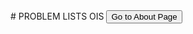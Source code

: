<head>
<meta charset="UTF-8">
<title>AlgoDuck</title>
<META NAME="Description" CONTENT="Wanna see some algorithms ? You came to the right place.">
<link rel="icon" type="image/png" href="/favicon-96x96.png" sizes="96x96" />
<link rel="icon" type="image/svg+xml" href="/favicon.svg" />
<link rel="shortcut icon" href="/favicon.ico" />
<link rel="apple-touch-icon" sizes="180x180" href="/apple-touch-icon.png" />
<link rel="manifest" href="/site.webmanifest" />
<link rel="stylesheet" href="/stylesheet/style.css">
<script src="/js/highlight.min.js"></script>
</head>
# PROBLEM LISTS OIS
<button onclick="window.location.href='walrus/walrus.html';">Go to About Page</button>


</div>
<script>hljs.initHighlightingOnLoad();</script>

